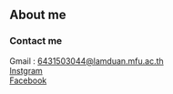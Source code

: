 ## About me
### Contact me

<p>
  Gmail : <a href="6431503044@lamduan.mfu.ac.th">6431503044@lamduan.mfu.ac.th</a><br>
  <a href="https://www.instagram.com/dizexrt/" target="_blank" title="Go to my Instagrm profile">Instgram</a><br>
  <a href="https://www.facebook.com/Eart.Pattarapon.2640/" target="_blank" title="Go to my Facebook profile">Facebook</a>
</p>
